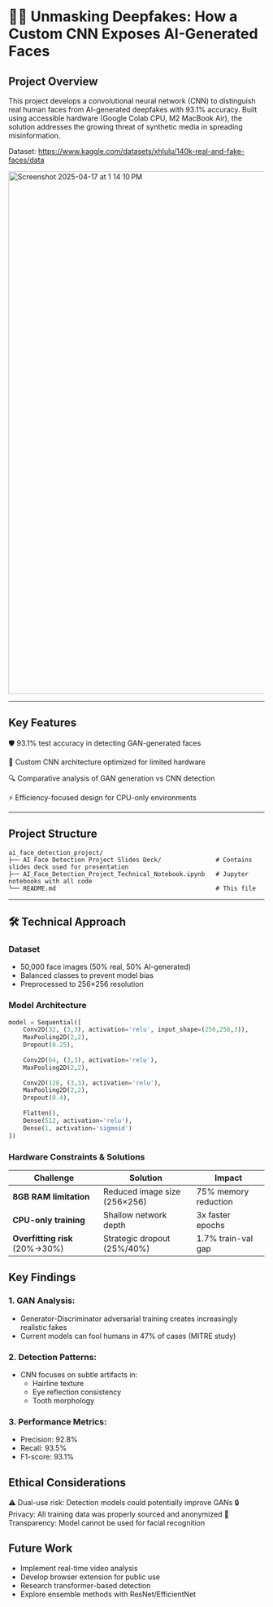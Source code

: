 # 🕵️‍♂️ Unmasking Deepfakes: How a Custom CNN Exposes AI-Generated Faces

## Project Overview
This project develops a convolutional neural network (CNN) to distinguish real human faces from AI-generated deepfakes with 93.1% accuracy. Built using accessible hardware (Google Colab CPU, M2 MacBook Air), the solution addresses the growing threat of synthetic media in spreading misinformation.

Dataset: https://www.kaggle.com/datasets/xhlulu/140k-real-and-fake-faces/data

<img width="1026" alt="Screenshot 2025-04-17 at 1 14 10 PM" src="https://github.com/user-attachments/assets/9ee00ab2-70cb-4f48-864c-3305f7803353" />

---

## Key Features
🛡️ 93.1% test accuracy in detecting GAN-generated faces

🧠 Custom CNN architecture optimized for limited hardware

🔍 Comparative analysis of GAN generation vs CNN detection

⚡ Efficiency-focused design for CPU-only environments

---

## Project Structure
```
ai_face_detection_project/
├── AI Face Detection Project Slides Deck/               # Contains slides deck used for presentation
├── AI_Face_Detection_Project_Technical_Notebook.ipynb   # Jupyter notebooks with all code
└── README.md                                            # This file
```
---

## 🛠️ Technical Approach  
### Dataset
- 50,000 face images (50% real, 50% AI-generated)
- Balanced classes to prevent model bias
- Preprocessed to 256×256 resolution

### Model Architecture  
```python
model = Sequential([
    Conv2D(32, (3,3), activation='relu', input_shape=(256,256,3)),
    MaxPooling2D(2,2),
    Dropout(0.25),
    
    Conv2D(64, (3,3), activation='relu'),
    MaxPooling2D(2,2),
    
    Conv2D(128, (3,3), activation='relu'),
    MaxPooling2D(2,2),
    Dropout(0.4),
    
    Flatten(),
    Dense(512, activation='relu'),
    Dense(1, activation='sigmoid')
])
```

### Hardware Constraints & Solutions
| Challenge | Solution | Impact |
|----------|-----------|--------|
| **8GB RAM limitation** | Reduced image size (256×256) | 75% memory reduction |
| **CPU-only training** | Shallow network depth | 3x faster epochs |
| **Overfitting risk** (20%→30%) | Strategic dropout (25%/40%)	 | 1.7% train-val gap |

## Key Findings
### 1. GAN Analysis:
  - Generator-Discriminator adversarial training creates increasingly realistic fakes
  - Current models can fool humans in 47% of cases (MITRE study)

### 2. Detection Patterns:
- CNN focuses on subtle artifacts in:
  - Hairline texture
  - Eye reflection consistency
  - Tooth morphology

### 3. Performance Metrics:
  - Precision: 92.8%
  - Recall: 93.5%
  - F1-score: 93.1%

## Ethical Considerations
⚠️ Dual-use risk: Detection models could potentially improve GANs
🔒 Privacy: All training data was properly sourced and anonymized
📜 Transparency: Model cannot be used for facial recognition

## Future Work
- Implement real-time video analysis
- Develop browser extension for public use
- Research transformer-based detection
- Explore ensemble methods with ResNet/EfficientNet
